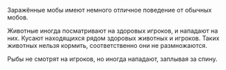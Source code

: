 Заражённые мобы имеют немного отличное поведение от обычных мобов.

Животные иногда посматривают на здоровых игроков, и нападают на них. Кусают находящихся рядом здоровых животных и игроков.
Таких животных нельзя кормить, соответственно они не размножаются.

Рыбы не смотрят на игроков, но иногда нападают, заплывая за спину.

